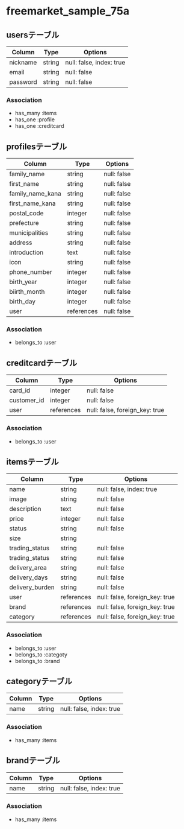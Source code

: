# freemarket_sample_75a
## usersテーブル
|Column|Type|Options|
|------|----|-------|
|nickname|string|null: false, index: true|
|email|string|null: false|
|password|string|null: false|

### Association
- has_many :items
- has_one :profile
- has_one :creditcard

## profilesテーブル
|Column|Type|Options|
|------|----|-------|
|family_name|string|null: false|
|first_name|string|null: false|
|family_name_kana|string|null: false|
|first_name_kana|string|null: false|
|postal_code|integer|null: false|
|prefecture|string|null: false|
|municipalities|string|null: false|
|address|string|null: false|
|introduction|text|null: false|
|icon|string|null: false|
|phone_number|integer|null: false|
|birth_year|integer|null: false|
|biirth_month|integer|null: false|
|birth_day|integer|null: false|
|user|references|null: false|

### Association
- belongs_to :user

## creditcardテーブル
|Column|Type|Options|
|------|----|-------|
|card_id|integer|null: false|
|customer_id|integer|null: false|
|user|references|null: false, foreign_key: true|

### Association
- belongs_to :user

## itemsテーブル
|Column|Type|Options|
|------|----|-------|
|name|string|null: false, index: true|
|image|string|null: false|
|description|text|null: false|
|price|integer|null: false|
|status|string|null: false|
|size|string||
|trading_status|string|null: false|
|trading_status|string|null: false|
|delivery_area|string|null: false|
|delivery_days|string|null: false|
|delivery_burden|string|null: false|
|user|references|null: false, foreign_key: true|
|brand|references|null: false, foreign_key: true|
|category|references|null: false, foreign_key: true|

### Association
- belongs_to :user
- belongs_to :categoty
- belongs_to :brand

## categoryテーブル
|Column|Type|Options|
|------|----|-------|
|name|string|null: false, index: true|

### Association
- has_many :items

## brandテーブル
|Column|Type|Options|
|------|----|-------|
|name|string|null: false, index: true|

### Association
- has_many :items





